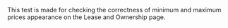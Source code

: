 This test is made for checking the correctness of minimum and maximum prices appearance on the Lease and Ownership page.
